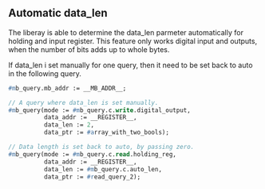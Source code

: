 Automatic data_len
------------------

The liberay is able to determine the data_len parmeter automatically for holding and input register. This feature only works digital input and outputs, when the number of bits adds up to whole bytes.

If data_len i set manually for one query, then it need to be set back to auto in the following query.

```pascal
#mb_query.mb_addr := __MB_ADDR__;

// A query where data_len is set manually.
#mb_query(mode := #mb_query.c.write.digital_output,
          data_addr := __REGISTER__,          
          data_len := 2, 
          data_ptr := #array_with_two_bools); 

// Data length is set back to auto, by passing zero.
#mb_query(mode := #mb_query.c.read.holding_reg,
          data_addr := __REGISTER__,      
          data_len := #mb_query.c.auto_len,
          data_ptr := #read_query_2); 
```
